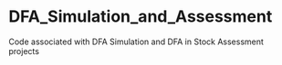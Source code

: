 # DFA_Simulation_and_Assessment
Code associated with DFA Simulation and DFA in Stock Assessment projects
